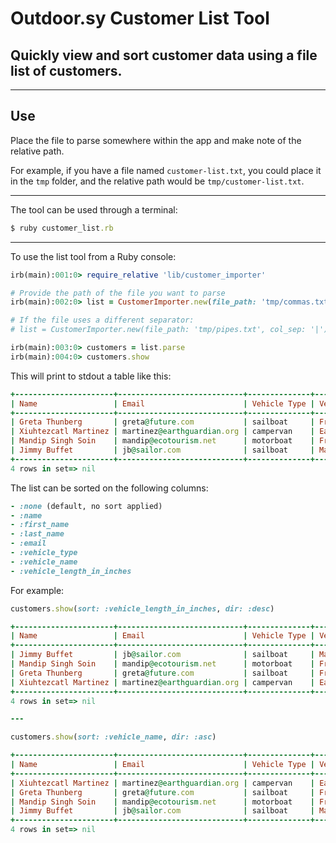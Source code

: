 # Outdoor.sy Customer List Tool

## Quickly view and sort customer data using a file list of customers.
---
## Use
Place the file to parse somewhere within the app and make note of the relative path.

For example,
if you have a file named `customer-list.txt`, you could place it in the `tmp` folder, and the relative path would be `tmp/customer-list.txt`.

---
The tool can be used through a terminal:

```ruby
$ ruby customer_list.rb
```

---

To use the list tool from a Ruby console:

```ruby
irb(main):001:0> require_relative 'lib/customer_importer'

# Provide the path of the file you want to parse
irb(main):002:0> list = CustomerImporter.new(file_path: 'tmp/commas.txt')

# If the file uses a different separator:
# list = CustomerImporter.new(file_path: 'tmp/pipes.txt', col_sep: '|')

irb(main):003:0> customers = list.parse
irb(main):004:0> customers.show
```

This will print to stdout a table like this:

```ruby
+----------------------+----------------------------+--------------+--------------------+--------------------------+
| Name                 | Email                      | Vehicle Type | Vehicle Name       | Vehicle Length in Inches |
+----------------------+----------------------------+--------------+--------------------+--------------------------+
| Greta Thunberg       | greta@future.com           | sailboat     | Fridays For Future | 384                      |
| Xiuhtezcatl Martinez | martinez@earthguardian.org | campervan    | Earth Guardian     | 336                      |
| Mandip Singh Soin    | mandip@ecotourism.net      | motorboat    | Frozen Trekker     | 384                      |
| Jimmy Buffet         | jb@sailor.com              | sailboat     | Margaritaville     | 480                      |
+----------------------+----------------------------+--------------+--------------------+--------------------------+
4 rows in set=> nil 
```

The list can be sorted on the following columns:

```ruby
- :none (default, no sort applied)
- :name
- :first_name
- :last_name
- :email
- :vehicle_type
- :vehicle_name
- :vehicle_length_in_inches
```

For example:

```ruby
customers.show(sort: :vehicle_length_in_inches, dir: :desc)

+----------------------+----------------------------+--------------+--------------------+--------------------------+
| Name                 | Email                      | Vehicle Type | Vehicle Name       | Vehicle Length in Inches |
+----------------------+----------------------------+--------------+--------------------+--------------------------+
| Jimmy Buffet         | jb@sailor.com              | sailboat     | Margaritaville     | 480                      |
| Mandip Singh Soin    | mandip@ecotourism.net      | motorboat    | Frozen Trekker     | 384                      |
| Greta Thunberg       | greta@future.com           | sailboat     | Fridays For Future | 384                      |
| Xiuhtezcatl Martinez | martinez@earthguardian.org | campervan    | Earth Guardian     | 336                      |
+----------------------+----------------------------+--------------+--------------------+--------------------------+
4 rows in set=> nil 

---

customers.show(sort: :vehicle_name, dir: :asc)

+----------------------+----------------------------+--------------+--------------------+--------------------------+
| Name                 | Email                      | Vehicle Type | Vehicle Name       | Vehicle Length in Inches |
+----------------------+----------------------------+--------------+--------------------+--------------------------+
| Xiuhtezcatl Martinez | martinez@earthguardian.org | campervan    | Earth Guardian     | 336                      |
| Greta Thunberg       | greta@future.com           | sailboat     | Fridays For Future | 384                      |
| Mandip Singh Soin    | mandip@ecotourism.net      | motorboat    | Frozen Trekker     | 384                      |
| Jimmy Buffet         | jb@sailor.com              | sailboat     | Margaritaville     | 480                      |
+----------------------+----------------------------+--------------+--------------------+--------------------------+
4 rows in set=> nil 
```

